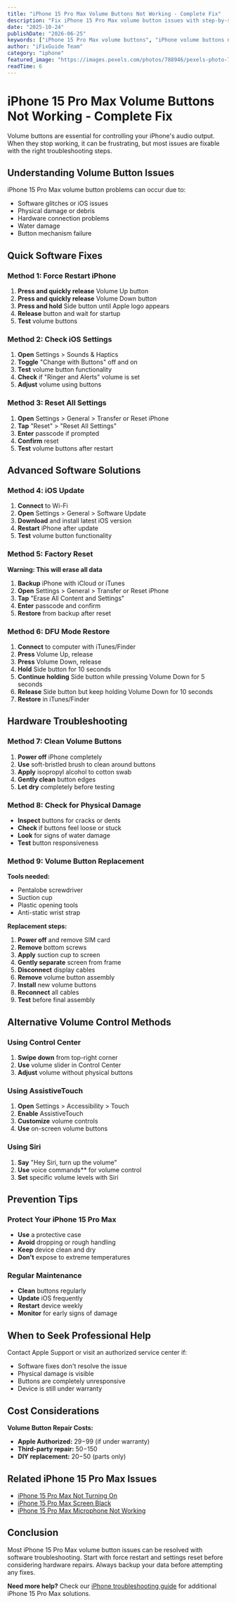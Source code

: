 ```yaml
---
title: "iPhone 15 Pro Max Volume Buttons Not Working - Complete Fix"
description: "Fix iPhone 15 Pro Max volume button issues with step-by-step solutions. From software fixes to hardware replacement methods."
date: "2025-10-24"
publishDate: "2026-06-25"
keywords: ["iPhone 15 Pro Max volume buttons", "iPhone volume buttons not working", "iPhone volume control fix", "iPhone 15 Pro Max buttons", "iPhone volume button repair"]
author: "iFixGuide Team"
category: "iphone"
featured_image: "https://images.pexels.com/photos/788946/pexels-photo-788946.jpeg?auto=compress&cs=tinysrgb&w=1200"
readTime: 6
---
```


# iPhone 15 Pro Max Volume Buttons Not Working - Complete Fix

Volume buttons are essential for controlling your iPhone's audio output. When they stop working, it can be frustrating, but most issues are fixable with the right troubleshooting steps.

## Understanding Volume Button Issues

iPhone 15 Pro Max volume button problems can occur due to:
- Software glitches or iOS issues
- Physical damage or debris
- Hardware connection problems
- Water damage
- Button mechanism failure

## Quick Software Fixes

### Method 1: Force Restart iPhone
1. **Press and quickly release** Volume Up button
2. **Press and quickly release** Volume Down button
3. **Press and hold** Side button until Apple logo appears
4. **Release** button and wait for startup
5. **Test** volume buttons

### Method 2: Check iOS Settings
1. **Open** Settings > Sounds & Haptics
2. **Toggle** "Change with Buttons" off and on
3. **Test** volume button functionality
4. **Check** if "Ringer and Alerts" volume is set
5. **Adjust** volume using buttons

### Method 3: Reset All Settings
1. **Open** Settings > General > Transfer or Reset iPhone
2. **Tap** "Reset" > "Reset All Settings"
3. **Enter** passcode if prompted
4. **Confirm** reset
5. **Test** volume buttons after restart

## Advanced Software Solutions

### Method 4: iOS Update
1. **Connect** to Wi-Fi
2. **Open** Settings > General > Software Update
3. **Download** and install latest iOS version
4. **Restart** iPhone after update
5. **Test** volume button functionality

### Method 5: Factory Reset
**Warning: This will erase all data**
1. **Backup** iPhone with iCloud or iTunes
2. **Open** Settings > General > Transfer or Reset iPhone
3. **Tap** "Erase All Content and Settings"
4. **Enter** passcode and confirm
5. **Restore** from backup after reset

### Method 6: DFU Mode Restore
1. **Connect** to computer with iTunes/Finder
2. **Press** Volume Up, release
3. **Press** Volume Down, release
4. **Hold** Side button for 10 seconds
5. **Continue holding** Side button while pressing Volume Down for 5 seconds
6. **Release** Side button but keep holding Volume Down for 10 seconds
7. **Restore** in iTunes/Finder

## Hardware Troubleshooting

### Method 7: Clean Volume Buttons
1. **Power off** iPhone completely
2. **Use** soft-bristled brush to clean around buttons
3. **Apply** isopropyl alcohol to cotton swab
4. **Gently clean** button edges
5. **Let dry** completely before testing

### Method 8: Check for Physical Damage
- **Inspect** buttons for cracks or dents
- **Check** if buttons feel loose or stuck
- **Look** for signs of water damage
- **Test** button responsiveness

### Method 9: Volume Button Replacement
**Tools needed:**
- Pentalobe screwdriver
- Suction cup
- Plastic opening tools
- Anti-static wrist strap

**Replacement steps:**
1. **Power off** and remove SIM card
2. **Remove** bottom screws
3. **Apply** suction cup to screen
4. **Gently separate** screen from frame
5. **Disconnect** display cables
6. **Remove** volume button assembly
7. **Install** new volume buttons
8. **Reconnect** all cables
9. **Test** before final assembly

## Alternative Volume Control Methods

### Using Control Center
1. **Swipe down** from top-right corner
2. **Use** volume slider in Control Center
3. **Adjust** volume without physical buttons

### Using AssistiveTouch
1. **Open** Settings > Accessibility > Touch
2. **Enable** AssistiveTouch
3. **Customize** volume controls
4. **Use** on-screen volume buttons

### Using Siri
1. **Say** "Hey Siri, turn up the volume"
2. **Use** voice commands** for volume control
3. **Set** specific volume levels with Siri

## Prevention Tips

### Protect Your iPhone 15 Pro Max
- **Use** a protective case
- **Avoid** dropping or rough handling
- **Keep** device clean and dry
- **Don't** expose to extreme temperatures

### Regular Maintenance
- **Clean** buttons regularly
- **Update** iOS frequently
- **Restart** device weekly
- **Monitor** for early signs of damage

## When to Seek Professional Help

Contact Apple Support or visit an authorized service center if:
- Software fixes don't resolve the issue
- Physical damage is visible
- Buttons are completely unresponsive
- Device is still under warranty

## Cost Considerations

**Volume Button Repair Costs:**
- **Apple Authorized:** $29-$99 (if under warranty)
- **Third-party repair:** $50-$150
- **DIY replacement:** $20-$50 (parts only)

## Related iPhone 15 Pro Max Issues

- [iPhone 15 Pro Max Not Turning On](/troubleshooting/iphone/iphone-15-pro-max-not-turning-on)
- [iPhone 15 Pro Max Screen Black](/troubleshooting/iphone/iphone-15-pro-max-screen-black-fix)
- [iPhone 15 Pro Max Microphone Not Working](/troubleshooting/iphone/iphone-15-pro-max-microphone-not-working)

## Conclusion

Most iPhone 15 Pro Max volume button issues can be resolved with software troubleshooting. Start with force restart and settings reset before considering hardware repairs. Always backup your data before attempting any fixes.

**Need more help?** Check our [iPhone troubleshooting guide](/troubleshooting/iphone) for additional iPhone 15 Pro Max solutions.
